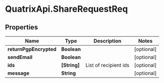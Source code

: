 # QuatrixApi.ShareRequestReq

## Properties
Name | Type | Description | Notes
------------ | ------------- | ------------- | -------------
**returnPgpEncrypted** | **Boolean** |  | [optional] 
**sendEmail** | **Boolean** |  | [optional] 
**ids** | **[String]** | List of recipient ids | [optional] 
**message** | **String** |  | [optional] 


